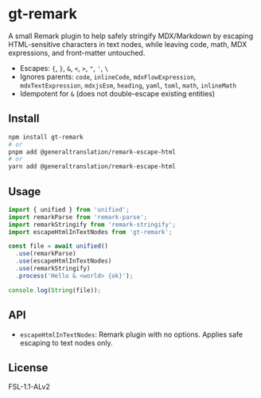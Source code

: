 # gt-remark

A small Remark plugin to help safely stringify MDX/Markdown by escaping HTML-sensitive characters in text nodes, while leaving code, math, MDX expressions, and front-matter untouched.

- Escapes: `{`, `}`, `&`, `<`, `>`, `"`, `'`, `\`
- Ignores parents: `code`, `inlineCode`, `mdxFlowExpression`, `mdxTextExpression`, `mdxjsEsm`, `heading`, `yaml`, `toml`, `math`, `inlineMath`
- Idempotent for `&` (does not double-escape existing entities)

## Install

```bash
npm install gt-remark
# or
pnpm add @generaltranslation/remark-escape-html
# or
yarn add @generaltranslation/remark-escape-html
```

## Usage

```ts
import { unified } from 'unified';
import remarkParse from 'remark-parse';
import remarkStringify from 'remark-stringify';
import escapeHtmlInTextNodes from 'gt-remark';

const file = await unified()
  .use(remarkParse)
  .use(escapeHtmlInTextNodes)
  .use(remarkStringify)
  .process('Hello & <world> {ok}');

console.log(String(file));
```

## API

- `escapeHtmlInTextNodes`: Remark plugin with no options. Applies safe escaping to text nodes only.

## License

FSL-1.1-ALv2
